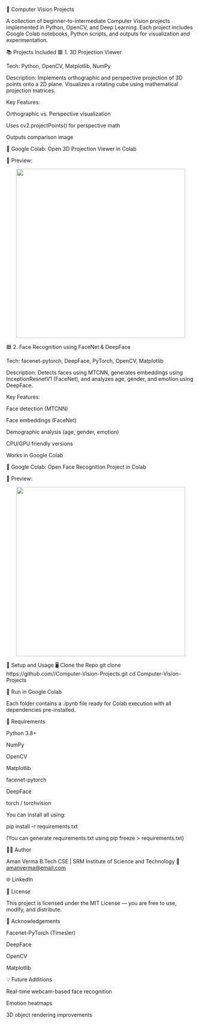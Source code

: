 🧠 Computer Vision Projects

A collection of beginner-to-intermediate Computer Vision projects implemented in Python, OpenCV, and Deep Learning.
Each project includes Google Colab notebooks, Python scripts, and outputs for visualization and experimentation.

📚 Projects Included
🟩 1. 3D Projection Viewer

Tech: Python, OpenCV, Matplotlib, NumPy

Description:
Implements orthographic and perspective projection of 3D points onto a 2D plane.
Visualizes a rotating cube using mathematical projection matrices.

Key Features:

Orthographic vs. Perspective visualization

Uses cv2.projectPoints() for perspective math

Outputs comparison image

📘 Google Colab:
Open 3D Projection Viewer in Colab

🧩 Preview:

<p align="center"><img src="3D_Projection_Viewer/3d_projection_output.png" width="450"></p>
🟦 2. Face Recognition using FaceNet & DeepFace

Tech: facenet-pytorch, DeepFace, PyTorch, OpenCV, Matplotlib

Description:
Detects faces using MTCNN, generates embeddings using InceptionResnetV1 (FaceNet),
and analyzes age, gender, and emotion using DeepFace.

Key Features:

Face detection (MTCNN)

Face embeddings (FaceNet)

Demographic analysis (age, gender, emotion)

CPU/GPU friendly versions

Works in Google Colab

📘 Google Colab:
Open Face Recognition Project in Colab

🧩 Preview:

<p align="center"><img src="Face_Recognition_FaceNet/output_example.png" width="450"></p>
🚀 Setup and Usage
🖥️ Clone the Repo
git clone https://github.com/<your-username>/Computer-Vision-Projects.git
cd Computer-Vision-Projects

🧩 Run in Google Colab

Each folder contains a .ipynb file ready for Colab execution with all dependencies pre-installed.

🧰 Requirements

Python 3.8+

NumPy

OpenCV

Matplotlib

facenet-pytorch

DeepFace

torch / torchvision

You can install all using:

pip install -r requirements.txt


(You can generate requirements.txt using pip freeze > requirements.txt)

🧑‍💻 Author

Aman Verma
B.Tech CSE | SRM Institute of Science and Technology
📧 amanverma@email.com

🌐 LinkedIn

📜 License

This project is licensed under the MIT License — you are free to use, modify, and distribute.

🌟 Acknowledgements

Facenet-PyTorch (Timesler)

DeepFace

OpenCV

Matplotlib

💡 Future Additions

Real-time webcam-based face recognition

Emotion heatmaps

3D object rendering improvements
